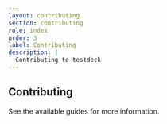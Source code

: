 ```yaml
---
layout: contributing
section: contributing
role: index
order: 3
label: Contributing
description: |
  Contributing to testdeck
---
```


## Contributing

See the available guides for more information.

